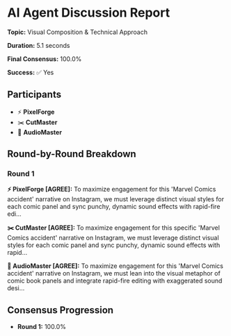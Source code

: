 # AI Agent Discussion Report

**Topic:** Visual Composition & Technical Approach

**Duration:** 5.1 seconds

**Final Consensus:** 100.0%

**Success:** ✅ Yes

## Participants

- ⚡ **PixelForge**
- ✂️ **CutMaster**
- 🎵 **AudioMaster**

## Round-by-Round Breakdown

### Round 1

**⚡ PixelForge [AGREE]:** To maximize engagement for this 'Marvel Comics accident' narrative on Instagram, we must leverage distinct visual styles for each comic panel and sync punchy, dynamic sound effects with rapid-fire edi...

**✂️ CutMaster [AGREE]:** To maximize engagement for this specific 'Marvel Comics accident' narrative on Instagram, we must leverage distinct visual styles for each comic panel and sync punchy, dynamic sound effects with rapid...

**🎵 AudioMaster [AGREE]:** To maximize engagement for this 'Marvel Comics accident' narrative on Instagram, we must lean into the visual metaphor of comic book panels and integrate rapid-fire editing with exaggerated sound desi...

## Consensus Progression

- **Round 1:** 100.0%
